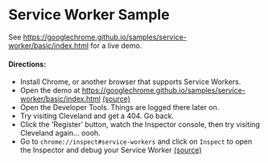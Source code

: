 Service Worker Sample
===

See https://googlechrome.github.io/samples/service-worker/basic/index.html for a live demo.


#### Directions:

* Install Chrome, or another browser that supports Service Workers.
* Open the demo at https://googlechrome.github.io/samples/service-worker/basic/index.html  [(source)](https://github.com/GoogleChrome/samples/blob/gh-pages/service-worker/basic/index.html)
* Open the Developer Tools. Things are logged there later on.
* Try visiting Cleveland and get a 404. Go back.
* Click the 'Register' button, watch the Inspector console, then try visiting Cleveland again... oooh.
* Go to `chrome://inspect#service-workers` and click on `Inspect` to open the Inspector and debug your Service Worker [(source)](https://github.com/GoogleChrome/samples/blob/gh-pages/service-worker/basic/service-worker.js)
